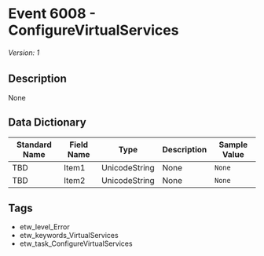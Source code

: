 # Event 6008 - ConfigureVirtualServices
###### Version: 1

## Description
None

## Data Dictionary
|Standard Name|Field Name|Type|Description|Sample Value|
|---|---|---|---|---|
|TBD|Item1|UnicodeString|None|`None`|
|TBD|Item2|UnicodeString|None|`None`|

## Tags
* etw_level_Error
* etw_keywords_VirtualServices
* etw_task_ConfigureVirtualServices